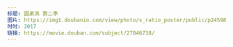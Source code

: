 ```yaml
---
标题: 圆桌派 第二季
图片: https://img1.doubanio.com/view/photo/s_ratio_poster/public/p2459865020.jpg
时时: 2017
链接: https://movie.douban.com/subject/27046738/
---
```

